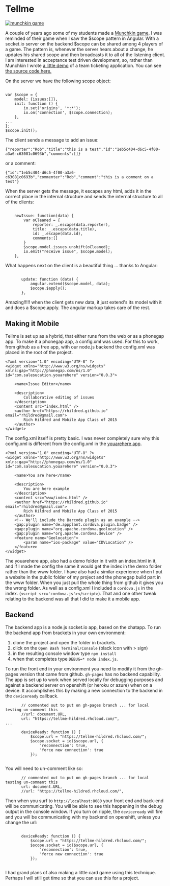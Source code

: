 Tellme
===

[![munchkin game](http://whatchareading.com/wp-content/uploads/2015/01/Munchkin_001_coverD-214x140.jpg "munchkin game from watchareading.com")](http://whatchareading.com/knock-door-loot-treasure-stab-buddy-munchkin-1/)

A couple of years ago some of my students made a [Munchkin game](http://whatchareading.com/knock-door-loot-treasure-stab-buddy-munchkin-1/). I was reminded of their game when I saw the $scope pattern in Angular. With a socket.io server on the backend $scope can be shared among 4 players of a game. The pattern is, whenever the server hears about a change, he updates his shared scope and then broadcasts it to all of the listening client. I am interested in acceptance test driven development, so, rather than Munchkin I wrote [a little demo](https://rhildred.github.io/tellme/www) of a team ticketing application. You can see [the source code here.](https://github.com/rhildred/tellme)

On the server we have the following scope object:

```

var $scope = {
    model: {issues:[]},
    init: function () {
        io.set('origins', '*:*');
        io.on('connection', $scope.connection);
    },
...
};
$scope.init();

```

The client sends a message to add an issue:

`{"reporter":"Rob","title":"this is a test","id":"1eb5c404-d6c5-4f00-a3a6-c63081c0693b","comments":[]}`

or a comment:

`{"id":"1eb5c404-d6c5-4f00-a3a6-c63081c0693b","commenter":"Rob","comment":"this is a comment on a test"}`

When the server gets the message, it escapes any html, adds it in the correct place in the internal structure and sends the internal structure to all of the clients:

```

    newIssue: function(data) {
        var oCleaned = {
            reporter: _.escape(data.reporter),
            title: _.escape(data.title),
            id: _.escape(data.id),
            comments:[]
        }
        $scope.model.issues.unshift(oCleaned);
        io.emit("receive issue", $scope.model);
    },

```

What happens next on the client is a beautiful thing ... thanks to Angular:

```

       update: function (data) {
           angular.extend($scope.model, data);
           $scope.$apply();
       },

```

Amazing!!!!! when the client gets new data, it just extend's its model with it and does a $scope.apply. The angular markup takes care of the rest.

Making it Mobile
----

Tellme is set up as a hybrid, that either runs from the web or as a phonegap app. To make it a phonegap app, a config.xml was used. For this to work, from github as a free app,  with our node.js backend the config.xml was placed in the root of the project.

```
<?xml version="1.0" encoding="UTF-8" ?>
<widget xmlns="http://www.w3.org/ns/widgets" xmlns:gap="http://phonegap.com/ns/1.0" id="com.salesucation.youarehere" version="0.0.3">

    <name>Issue Editor</name>

    <description>
        Collaborative editing of issues
    </description>
    <content src="index.html" />
    <author href="https://rhildred.github.io" email="rhildred@gmail.com">
        Rich Hildred and Mobile App Class of 2015
    </author>
</widget>

```

The config.xml itself is pretty basic. I was never completely sure why this config.xml is different from the config.xml in the [youarehere app](https://github.com/rhildred/youarehere).

```
<?xml version="1.0" encoding="UTF-8" ?>
<widget xmlns="http://www.w3.org/ns/widgets" xmlns:gap="http://phonegap.com/ns/1.0" id="com.salesucation.youarehere" version="0.0.3">

    <name>You are here</name>

    <description>
        You are here example
    </description>
    <content src="www/index.html" />
    <author href="https://rhildred.github.io" email="rhildred@gmail.com">
        Rich Hildred and Mobile App Class of 2015
    </author>
    <!-- We'll include the Barcode plugin as an example -->
    <gap:plugin name="de.appplant.cordova.plugin.badge" />
    <gap:plugin name="org.apache.cordova.geolocation" />
    <gap:plugin name="org.apache.cordova.device" />
    <feature name="Geolocation">
        <param name="ios-package" value="CDVLocation" />
    </feature>
</widget>

```

The youarehere app, also had a demo folder in it with an index.html in it, and if I made the config the same it would get the index in the demo folder rather than the www folder. I have also had a similar experience when I put a website in the public folder of my project and the phonegap build part in the www folder. When you just pull the whole thing from github it gives you the wrong folder. As well as a config.xml I included a `cordova.js` in the index. (`<script src='cordova.js'></script>`). That and one other tweak relating to the backend was all that I did to make it a mobile app.

Backend
----

The backend app is a node.js socket.io app, based on the chatapp. To run the backend app from brackets in your own environment:

1. clone the project and open the folder in brackets.
1. click on the `Open Bash Terminal/Console` (black icon with > sign)
1. in the resulting console window type `npm install`
1. when that completes type `DEBUG=* node index.js`.

To run the front end in your environment you need to modify it from the gh-pages version that came from github. `gh-pages` has no backend capability. The app is set up to work when served locally for debugging purposes and against a backend server on openshift (or heroku or azure) when on a device. It accomplishes this by making a new connection to the backend in the `deviceready` callback.

```
       // commented out to put on gh-pages branch ... for local testing un-comment this
       //url: document.URL,
       url: "https://tellme-hildred.rhcloud.com/",
...

       deviceReady: function () {
           $scope.url = "https://tellme-hildred.rhcloud.com/";
           $scope.socket = io($scope.url, {
               'reconnection': true,
               'force new connection': true
           });


```

You will need to un-comment like so:

```
       // commented out to put on gh-pages branch ... for local testing un-comment this
       url: document.URL,
       //url: "https://tellme-hildred.rhcloud.com/",

```

Then when you surf to `http://localhost:8080` your front end and back-end will be communicating. You will be able to see this happening in the debug output in the console window. If you turn on ripple, the `deviceready` will fire and you will be communicating with my backend on openshift, unless you change the url:

```

       deviceReady: function () {
           $scope.url = "https://tellme-hildred.rhcloud.com/";
           $scope.socket = io($scope.url, {
               'reconnection': true,
               'force new connection': true
           });


```

I had grand plans of also making a little card game using this technique. Perhaps I will still get time so that you can use this for a project.